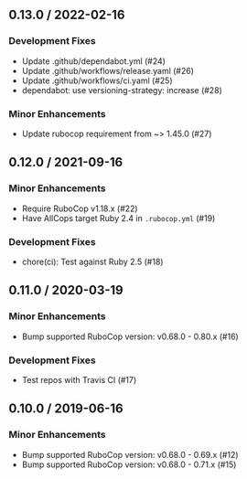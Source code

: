 ## 0.13.0 / 2022-02-16

### Development Fixes

  * Update .github/dependabot.yml (#24)
  * Update .github/workflows/release.yaml (#26)
  * Update .github/workflows/ci.yaml (#25)
  * dependabot: use versioning-strategy: increase (#28)

### Minor Enhancements

  * Update rubocop requirement from ~&gt; 1.45.0 (#27)

## 0.12.0 / 2021-09-16

### Minor Enhancements

  * Require RuboCop v1.18.x (#22)
  * Have AllCops target Ruby 2.4 in `.rubocop.yml` (#19)

### Development Fixes

  * chore(ci): Test against Ruby 2.5 (#18)

## 0.11.0 / 2020-03-19

### Minor Enhancements

  * Bump supported RuboCop version: v0.68.0 - 0.80.x (#16)

### Development Fixes

  * Test repos with Travis CI (#17)

## 0.10.0 / 2019-06-16

### Minor Enhancements

  * Bump supported RuboCop version: v0.68.0 - 0.69.x (#12)
  * Bump supported RuboCop version: v0.68.0 - 0.71.x (#15)
